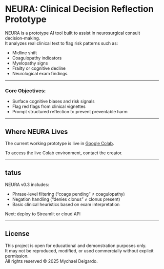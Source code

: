 # NEURA: Clinical Decision Reflection Prototype

NEURA is a prototype AI tool built to assist in neurosurgical consult decision-making.  
It analyzes real clinical text to flag risk patterns such as:

- Midline shift
- Coagulopathy indicators
- Myelopathy signs
- Frailty or cognitive decline
- Neurological exam findings

---

### Core Objectives:
- Surface cognitive biases and risk signals
- Flag red flags from clinical vignettes
- Prompt structured reflection to prevent preventable harm
  
---

## Where NEURA Lives

The current working prototype is live in [Google Colab](https://colab.research.google.com).  

To access the live Colab environment, contact the creator.

---

## tatus

NEURA v0.3 includes:
- Phrase-level filtering (“coags pending” ≠ coagulopathy)
- Negation handling (“denies clonus” ≠ clonus present)
- Basic clinical heuristics based on exam interpretation

Next: deploy to Streamlit or cloud API

---

## License

This project is open for educational and demonstration purposes only.  
It may not be reproduced, modified, or used commercially without explicit permission.  
All rights reserved © 2025 Mychael Delgardo.
